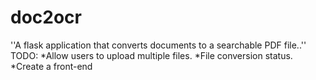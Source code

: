 # doc2ocr
''A flask application that converts documents to a searchable PDF file..''
TODO:
    *Allow users to upload multiple files.
    *File conversion status.
    *Create a front-end
